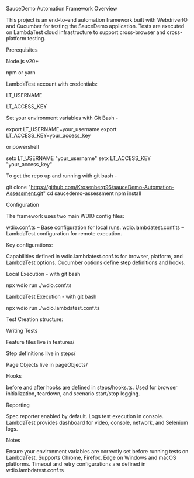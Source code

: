 SauceDemo Automation Framework
Overview

This project is an end-to-end automation framework built with WebdriverIO and Cucumber for testing the SauceDemo
 application. Tests are executed on LambdaTest cloud infrastructure to support cross-browser and cross-platform testing.


Prerequisites

Node.js v20+

npm or yarn

LambdaTest account with credentials:

LT_USERNAME

LT_ACCESS_KEY


Set your environment variables with Git Bash -

export LT_USERNAME=your_username
export LT_ACCESS_KEY=your_access_key

or powershell

setx LT_USERNAME "your_username"
setx LT_ACCESS_KEY "your_access_key"


To get the repo up and running with git bash -

git clone "https://github.com/Krosenberg96/sauceDemo-Automation-Assessment.git"
cd saucedemo-assessment
npm install

Configuration


The framework uses two main WDIO config files:

wdio.conf.ts – Base configuration for local runs.
wdio.lambdatest.conf.ts – LambdaTest configuration for remote execution.

Key configurations:

Capabilities defined in wdio.lambdatest.conf.ts for browser, platform, and LambdaTest options.
Cucumber options define step definitions and hooks.


Local Execution - with git bash

npx wdio run ./wdio.conf.ts


LambdaTest Execution - with git bash

npx wdio run ./wdio.lambdatest.conf.ts


Test Creation structure:

Writing Tests

Feature files live in features/

Step definitions live in steps/

Page Objects live in pageObjects/



Hooks

before and after hooks are defined in steps/hooks.ts.
Used for browser initialization, teardown, and scenario start/stop logging.


Reporting

Spec reporter enabled by default.
Logs test execution in console.
LambdaTest provides dashboard for video, console, network, and Selenium logs.


Notes

Ensure your environment variables are correctly set before running tests on LambdaTest.
Supports Chrome, Firefox, Edge on Windows and macOS platforms.
Timeout and retry configurations are defined in wdio.lambdatest.conf.ts